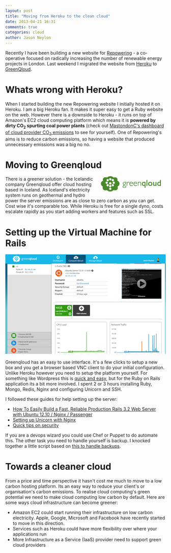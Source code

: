 ```yaml
---
layout: post
title: "Moving from Heroku to the clean cloud"
date: 2013-04-21 16:31
comments: true
categories: cloud
author: Jason Neylon
---
```

Recently I have been building a new website for [Repowering](http://www.repowering.org.uk) - a co-operative focused on radically increasing the number of renewable energy projects in London. Last weekend I migrated the website from [Heroku](http://www.heroku.com) to [GreenQloud](http://www.greenqloud.com).

Whats wrong with Heroku?
========================

When I started building the new Repowering website I initially hosted it on Heroku. I am a big Heroku fan. It makes it super easy to get a Ruby website on the web. However there is a downside to Heroku - it runs on top of Amazon's EC2 cloud computing platform which means it is <strong>powered by dirty CO<sub>2</sub> spurting coal power plants</strong> (check out [MastondonC's dashboard of cloud provider CO<sub>2</sub> emissions](https://www.mastodonc.com/dashboard) to see for yourself). One of Repowering's aims is to reduce carbon emissions, so having a website that produced unnecessary emissions was a big no no. 

Moving to Greenqloud
====================

<div style="margin: 0px 15px; margin-bottom:10px; float: right"><img src="/images/posts/greenqloud-logo-small.png" alt="Greenqloud logo"></div>

There is a greener solution - the Icelandic company Greenqloud offer cloud hosting based in Iceland. As Iceland's electricity system runs on geothermal and hydro power the server emissions are as close to zero carbon as you can get. Cost wise it's comparable too. While Heroku is free for a single dyno, costs escalate rapidly as you start adding workers and features such as SSL. 

Setting up the Virtual Machine for Rails
========================================

<img src="/images/posts/greenqloud-dashboard.png" alt="Greenqloud dashboard">

Greenqloud has an easy to use interface. It's a few clicks to setup a new box and you get a browser based VNC client to do your initial configuration. Unlike Heroku however you need to setup the platform yourself. For something like Wordpress this is [quick and easy](http://support.greenqloud.com/entries/22163871-Getting-started-with-GreenQloud-Part-1), but for the Ruby on Rails application its a bit more involved. I spent 2 or 3 hours installing Ruby, Mongo, Redis, Nginx and configuring Unicorn and SSH. 

I followed these guides for help setting up the server:

* [How To Easily Build a Fast, Reliable Production Rails 3.2 Web Server with Ubuntu 12.10 / Nginx / Passenger](http://ghosttx.com/2013/02/fast-reliable-production-rails-3-web-server-on-ubuntu-nginx-passenger/)
* [Setting up Unicorn with Nginx](http://sirupsen.com/setting-up-unicorn-with-nginx/)
* [Quick tips on security](http://greenqloud.com/quick-tips-on-security/)

If you are a devops wizard you could use Chef or Puppet to do automate this. The other task you need to handle yourself is backup. I knocked together a little script based on [this to handle backups](https://github.com/billturner/simple-s3-backup). 

Towards a cleaner cloud
=======================

From a price and time perspective it hasn't cost me much to move to a low carbon hosting platform. Its an easy way to reduce your client's or organisation's carbon emissions. To realise cloud computing's green potential we need to make cloud computing low carbon by default. Here are some ways cloud infrastructure can become greener:

* Amazon EC2 could start running their infrastructure on low carbon electricity. Apple, Google, Microsoft and Facebook have recently started to move in this direction.
* Services such as Heroku could have more flexibility over where your applications run
* More Infrastructure as a Service (IaaS) provider need to support green cloud providers
